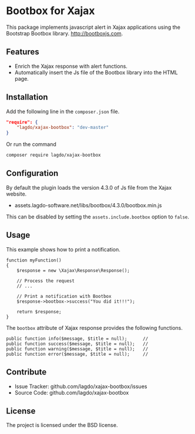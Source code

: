 Bootbox for Xajax
=================

This package implements javascript alert in Xajax applications using the Bootstrap Bootbox library.
http://bootboxjs.com.

Features
--------

- Enrich the Xajax response with alert functions.
- Automatically insert the Js file of the Bootbox library into the HTML page.

Installation
------------

Add the following line in the `composer.json` file.
```json
"require": {
    "lagdo/xajax-bootbox": "dev-master"
}
```

Or run the command
```bash
composer require lagdo/xajax-bootbox
```

Configuration
------------

By default the plugin loads the version 4.3.0 of Js file from the Xajax website.

- assets.lagdo-software.net/libs/bootbox/4.3.0/bootbox.min.js

This can be disabled by setting the `assets.include.bootbox` option to `false`.

Usage
-----

This example shows how to print a notification.
```
function myFunction()
{
    $response = new \Xajax\Response\Response();

    // Process the request
    // ...

    // Print a notification with Bootbox
    $response->bootbox->success("You did it!!!");

    return $response;
}
```

The `bootbox` attribute of Xajax response provides the following functions.
```
public function info($message, $title = null);      //
public function success($message, $title = null);   //
public function warning($message, $title = null);   //
public function error($message, $title = null);     //
```

Contribute
----------

- Issue Tracker: github.com/lagdo/xajax-bootbox/issues
- Source Code: github.com/lagdo/xajax-bootbox

License
-------

The project is licensed under the BSD license.
